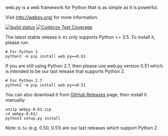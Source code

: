 web.py is a web framework for Python that is as simple as it is powerful.

Visit http://webpy.org/ for more information.

[![build status](https://secure.travis-ci.org/webpy/webpy.png?branch=master)](https://travis-ci.org/webpy/webpy)
[![Codecov Test Coverage](https://codecov.io/gh/webpy/webpy/branch/master/graphs/badge.svg?style=flat)](https://codecov.io/gh/webpy/webpy)

The latest stable release `0.61` only supports Python >= 3.5.
To install it, please run:
```
# For Python 3
python3 -m pip install web.py==0.61
```

If you are still using Python 2.7, then please use web.py version 0.51
which is intended to be our last release that supports Python 2. 
```
# For Python 2.7
python2 -m pip install web.py==0.51
```

You can also download it from [GitHub Releases](https://github.com/webpy/webpy/releases)
page, then install it manually:
```
unzip webpy-0.61.zip
cd webpy-0.61/
python3 setup.py install
```

Note: `0.5x` (e.g. 0.50, 0.51) are our last releases which support Python 2.
